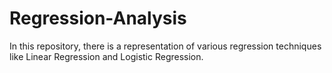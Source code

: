 # Regression-Analysis

In this repository, there is a representation of various regression techniques like Linear Regression and Logistic Regression.
